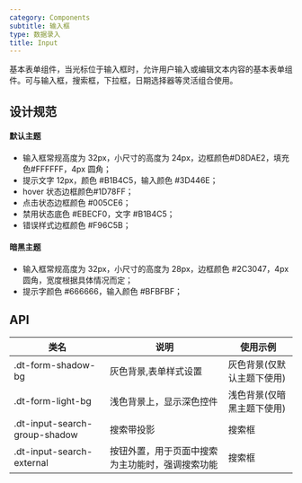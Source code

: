 ```yaml
---
category: Components
subtitle: 输入框
type: 数据录入
title: Input
---
```


基本表单组件，当光标位于输入框时，允许用户输入或编辑文本内容的基本表单组件。可与输入框，搜索框，下拉框，日期选择器等灵活组合使用。

## 设计规范

#### 默认主题

- 输入框常规高度为 32px，小尺寸的高度为 24px，边框颜色#D8DAE2，填充色#FFFFFF，4px 圆角；
- 提示文字 12px，颜色 #B1B4C5，输入颜色 #3D446E；
- hover 状态边框颜色#1D78FF；
- 点击状态边框颜色 #005CE6；
- 禁用状态底色 #EBECF0，文字 #B1B4C5；
- 错误样式边框颜色 #F96C5B；

#### 暗黑主题

- 输入框常规高度为 32px，小尺寸的高度为 28px，边框颜色 #2C3047，4px 圆角，宽度根据具体情况而定；
- 提示字颜色 #666666，输入颜色 #BFBFBF；

## API

|类名  |说明  |使用示例  |
|---------|---------|---------|
|.dt-form-shadow-bg  | 灰色背景,表单样式设置   | 灰色背景(仅默认主题下使用)   |
|.dt-form-light-bg  | 浅色背景上，显示深色控件   | 浅色背景(仅暗黑主题下使用)   |
|.dt-input-search-group-shadow  | 搜索带投影   | 搜索框   |
|.dt-input-search-external  | 按钮外置，用于页面中搜索为主功能时，强调搜索功能   | 搜索框   |
